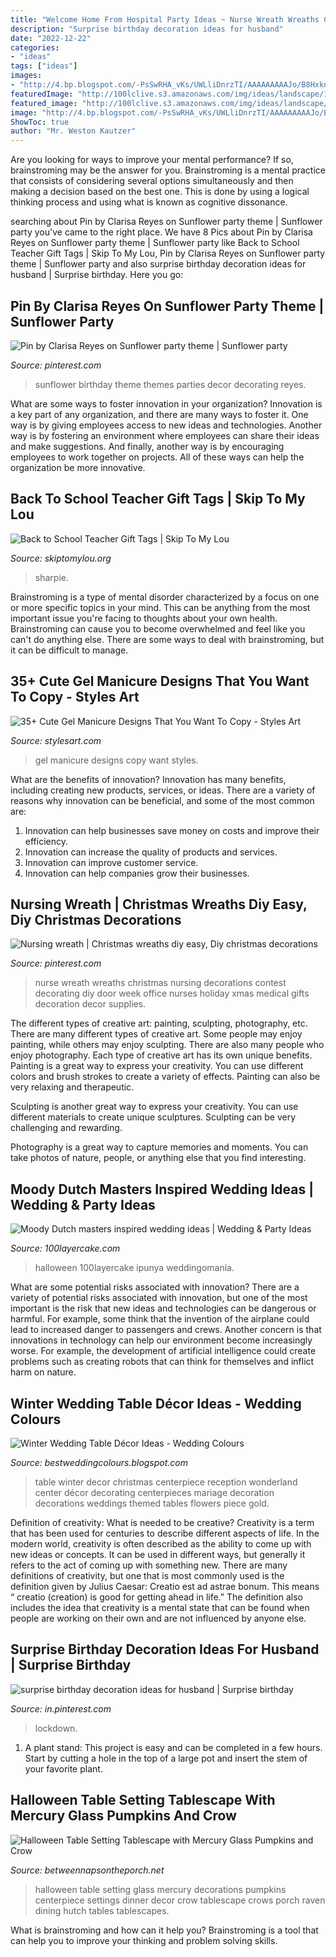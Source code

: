 ```yaml
---
title: "Welcome Home From Hospital Party Ideas ~ Nurse Wreath Wreaths Christmas Nursing Decorations Contest Decorating Diy Door Week Office Nurses Holiday Xmas Medical Gifts Decoration Decor Supplies"
description: "Surprise birthday decoration ideas for husband"
date: "2022-12-22"
categories:
- "ideas"
tags: ["ideas"]
images:
- "http://4.bp.blogspot.com/-PsSwRHA_vKs/UWLliDnrzTI/AAAAAAAAAJo/B8HxknHjKcQ/s640/winter-wedding-table-decor-ideas-11.jpg"
featuredImage: "http://100lclive.s3.amazonaws.com/img/ideas/landscape/198396.jpg?a=1606757109.0702"
featured_image: "http://100lclive.s3.amazonaws.com/img/ideas/landscape/198396.jpg?a=1606757109.0702"
image: "http://4.bp.blogspot.com/-PsSwRHA_vKs/UWLliDnrzTI/AAAAAAAAAJo/B8HxknHjKcQ/s640/winter-wedding-table-decor-ideas-11.jpg"
ShowToc: true
author: "Mr. Weston Kautzer"
---
```



Are you looking for ways to improve your mental performance? If so, brainstroming may be the answer for you. Brainstroming is a mental practice that consists of considering several options simultaneously and then making a decision based on the best one. This is done by using a logical thinking process and using what is known as cognitive dissonance.

	

		
searching about Pin by Clarisa Reyes on Sunflower party theme | Sunflower party you've came to the right place. We have 8 Pics about Pin by Clarisa Reyes on Sunflower party theme | Sunflower party like Back to School Teacher Gift Tags | Skip To My Lou, Pin by Clarisa Reyes on Sunflower party theme | Sunflower party and also surprise birthday decoration ideas for husband | Surprise birthday. Here you go:
		
    
## Pin By Clarisa Reyes On Sunflower Party Theme | Sunflower Party

<img loading=lazy src="https://i.pinimg.com/736x/e9/5e/a1/e95ea1f84abc656284915d6f918fb262.jpg" onerror="this.onerror=null;this.src='https://tse3.mm.bing.net/th?id=OIP.wcgZF9LqgilOrS4Z82UHzwHaNK&amp;pid=15.1';" alt="Pin by Clarisa Reyes on Sunflower party theme | Sunflower party">

_Source: pinterest.com_

>sunflower birthday theme themes parties decor decorating reyes. 

	

What are some ways to foster innovation in your organization?
Innovation is a key part of any organization, and there are many ways to foster it. One way is by giving employees access to new ideas and technologies. Another way is by fostering an environment where employees can share their ideas and make suggestions. And finally, another way is by encouraging employees to work together on projects. All of these ways can help the organization be more innovative.

    
## Back To School Teacher Gift Tags | Skip To My Lou

<img loading=lazy src="https://www.skiptomylou.org/wp-content/uploads/2015/08/sharpie-marker-teacher-gift-1.jpg" onerror="this.onerror=null;this.src='https://tse1.mm.bing.net/th?id=OIP._ifbbpwNg3jfp5PvoOgmygHaLH&amp;pid=15.1';" alt="Back to School Teacher Gift Tags | Skip To My Lou">

_Source: skiptomylou.org_

>sharpie. 

	

Brainstroming is a type of mental disorder characterized by a focus on one or more specific topics in your mind. This can be anything from the most important issue you're facing to thoughts about your own health. Brainstroming can cause you to become overwhelmed and feel like you can't do anything else. There are some ways to deal with brainstroming, but it can be difficult to manage.

    
## 35+ Cute Gel Manicure Designs That You Want To Copy - Styles Art

<img loading=lazy src="https://live.staticflickr.com/65535/33944027008_d054f0decf_o.jpg" onerror="this.onerror=null;this.src='https://tse3.mm.bing.net/th?id=OIP.4IU_Uvv29dGYrvAGJwfFygHaKY&amp;pid=15.1';" alt="35+ Cute Gel Manicure Designs That You Want To Copy - Styles Art">

_Source: stylesart.com_

>gel manicure designs copy want styles. 

	

What are the benefits of innovation?
Innovation has many benefits, including creating new products, services, or ideas. There are a variety of reasons why innovation can be beneficial, and some of the most common are: 
1. Innovation can help businesses save money on costs and improve their efficiency.
2. Innovation can increase the quality of products and services.
3. Innovation can improve customer service.
4. Innovation can help companies grow their businesses.

    
## Nursing Wreath | Christmas Wreaths Diy Easy, Diy Christmas Decorations

<img loading=lazy src="https://i.pinimg.com/736x/e0/aa/da/e0aadab6f8f89b386818d9a7805d2a28--nurses-week--nurse-wreath.jpg" onerror="this.onerror=null;this.src='https://tse2.mm.bing.net/th?id=OIP.jxz9mA83Z9t-FOxYJdu2vAHaJ6&amp;pid=15.1';" alt="Nursing wreath | Christmas wreaths diy easy, Diy christmas decorations">

_Source: pinterest.com_

>nurse wreath wreaths christmas nursing decorations contest decorating diy door week office nurses holiday xmas medical gifts decoration decor supplies. 

	

The different types of creative art: painting, sculpting, photography, etc.
There are many different types of creative art. Some people may enjoy painting, while others may enjoy sculpting. There are also many people who enjoy photography. Each type of creative art has its own unique benefits.
Painting is a great way to express your creativity. You can use different colors and brush strokes to create a variety of effects. Painting can also be very relaxing and therapeutic.

Sculpting is another great way to express your creativity. You can use different materials to create unique sculptures. Sculpting can be very challenging and rewarding.

Photography is a great way to capture memories and moments. You can take photos of nature, people, or anything else that you find interesting.

    
## Moody Dutch Masters Inspired Wedding Ideas | Wedding &amp; Party Ideas

<img loading=lazy src="http://100lclive.s3.amazonaws.com/img/ideas/landscape/198396.jpg?a=1606757109.0702" onerror="this.onerror=null;this.src='https://tse3.mm.bing.net/th?id=OIP.kU1FigxT_TXX-hTUqmcV6QHaLH&amp;pid=15.1';" alt="Moody Dutch masters inspired wedding ideas | Wedding &amp; Party Ideas">

_Source: 100layercake.com_

>halloween 100layercake ipunya weddingomania. 

	

What are some potential risks associated with innovation?
There are a variety of potential risks associated with innovation, but one of the most important is the risk that new ideas and technologies can be dangerous or harmful. For example, some think that the invention of the airplane could lead to increased danger to passengers and crews. Another concern is that innovations in technology can help our environment become increasingly worse. For example, the development of artificial intelligence could create problems such as creating robots that can think for themselves and inflict harm on nature.

    
## Winter Wedding Table Décor Ideas - Wedding Colours

<img loading=lazy src="http://4.bp.blogspot.com/-PsSwRHA_vKs/UWLliDnrzTI/AAAAAAAAAJo/B8HxknHjKcQ/s640/winter-wedding-table-decor-ideas-11.jpg" onerror="this.onerror=null;this.src='https://tse3.mm.bing.net/th?id=OIP.1z3MjVV94ggCKDiS1XpRzAAAAA&amp;pid=15.1';" alt="Winter Wedding Table Décor Ideas - Wedding Colours">

_Source: bestweddingcolours.blogspot.com_

>table winter decor christmas centerpiece reception wonderland center décor decorating centerpieces mariage decoration decorations weddings themed tables flowers piece gold. 

	

Definition of creativity: What is needed to be creative?
Creativity is a term that has been used for centuries to describe different aspects of life. In the modern world, creativity is often described as the ability to come up with new ideas or concepts. It can be used in different ways, but generally it refers to the act of coming up with something new. There are many definitions of creativity, but one that is most commonly used is the definition given by Julius Caesar: Creatio est ad astrae bonum. This means “ creatio (creation) is good for getting ahead in life.” The definition also includes the idea that creativity is a mental state that can be found when people are working on their own and are not influenced by anyone else.

    
## Surprise Birthday Decoration Ideas For Husband | Surprise Birthday

<img loading=lazy src="https://i.pinimg.com/736x/05/7b/47/057b47e8ac3fceb90f84f7bdde29feeb.jpg" onerror="this.onerror=null;this.src='https://tse4.mm.bing.net/th?id=OIP.XHO0sgT_Yma4I2WJFz9jJQHaEK&amp;pid=15.1';" alt="surprise birthday decoration ideas for husband | Surprise birthday">

_Source: in.pinterest.com_

>lockdown. 

	

1. A plant stand: This project is easy and can be completed in a few hours. Start by cutting a hole in the top of a large pot and insert the stem of your favorite plant.

    
## Halloween Table Setting Tablescape With Mercury Glass Pumpkins And Crow

<img loading=lazy src="http://betweennapsontheporch.net/wp-content/uploads/2013/10/Halloween-Table-with-Black-Crows.jpg" onerror="this.onerror=null;this.src='https://tse4.mm.bing.net/th?id=OIP.faWEJNLBGJtdQlThssC9gQHaLE&amp;pid=15.1';" alt="Halloween Table Setting Tablescape with Mercury Glass Pumpkins and Crow">

_Source: betweennapsontheporch.net_

>halloween table setting glass mercury decorations pumpkins centerpiece settings dinner decor crow tablescape crows porch raven dining hutch tables tablescapes. 

	

What is brainstroming and how can it help you?
Brainstroming is a tool that can help you to improve your thinking and problem solving skills.

